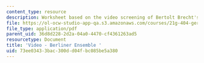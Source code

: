 ```yaml
---
content_type: resource
description: Worksheet based on the video screening of Bertolt Brecht's "Life of Galileo".
file: https://ol-ocw-studio-app-qa.s3.amazonaws.com/courses/21g-404-german-iv-spring-2005/73ee03433bac300dd04fbc085be5a380_MIT21G_404S05_videoberline.pdf
file_type: application/pdf
parent_uid: 36d8d228-2d2a-04a0-4470-cf4361263ad5
resourcetype: Document
title: 'Video - Berliner Ensemble '
uid: 73ee0343-3bac-300d-d04f-bc085be5a380
---
```

